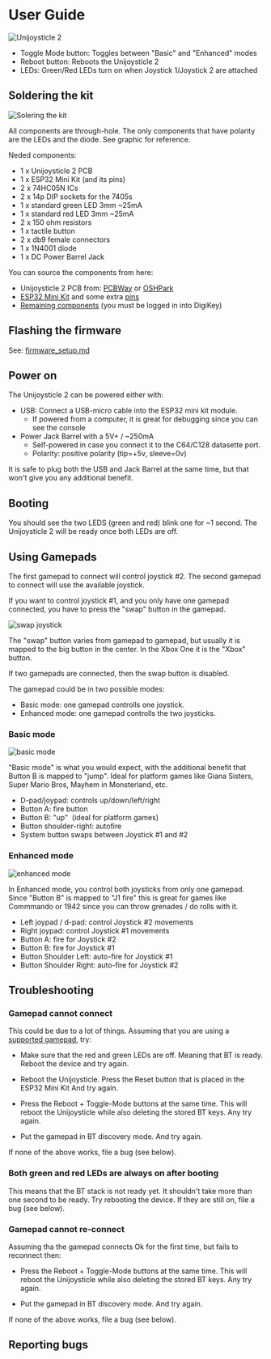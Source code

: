 # User Guide

![Unijoysticle 2](https://lh3.googleusercontent.com/5z64MnH33BL75in0eUzcMZeayM6dUNELabYsVOB-fAuXg1LogRnEZN3G132GyiEIxGKzLtu-ZNaZyxh4UwsJbNI9UwP4f19cHUyUsJkge__LU6sLx3pXXtcNG3kAuNhCuoPcRgUDaL4=-no)

- Toggle Mode button: Toggles between "Basic" and "Enhanced" modes
- Reboot button: Reboots the Unijoysticle 2
- LEDs: Green/Red LEDs turn on when Joystick 1/Joystick 2 are attached

## Soldering the kit

![Solering the kit](https://lh3.googleusercontent.com/ZTu0iD57vqErS4Db-EeZyetXIQoKDy9E449kEcDra5ZAmpwThNIXn8jBqcDD87YzG1pip65pEcRpCkp2hKvoVQL1PpANQ766RERK4ecsmgYYdreZuJID4AX9zx7e3el4v3YggfPN4FM=-no)

All components are through-hole. The only components that have polarity are the LEDs and the diode.
See graphic for reference.

Neded components:

- 1 x Unijoysticle 2 PCB
- 1 x ESP32 Mini Kit (and its pins)
- 2 x 74HC05N ICs
- 2 x 14p DIP sockets for the 7405s
- 1 x standard green LED 3mm ~25mA
- 1 x standard red LED 3mm ~25mA
- 2 x 150 ohm resistors
- 1 x tactile button
- 2 x db9 female connectors
- 1 x 1N4001 diode
- 1 x DC Power Barrel Jack

You can source the components from here:

- Unijoysticle 2 PCB from: [PCBWay][3] or [OSHPark][4]
- [ESP32 Mini Kit][5] and some extra [pins][6]
- [Remaining components][7] (you must be logged in into DigiKey)

## Flashing the firmware

See: [firmware_setup.md][1]

## Power on

The Unijoysticle 2 can be powered either with:

- USB: Connect a USB-micro cable into the ESP32 mini kit module.
  - If powered from a computer, it is great for debugging since you can see the console
- Power Jack Barrel with a 5V+ / ~250mA
  - Self-powered in case you connect it to the C64/C128 datasette port.
  - Polarity: positive polarity (tip=+5v, sleeve=0v)

It is safe to plug both the USB and Jack Barrel at the same time, but that won't
give you any additional benefit.

## Booting

You should see the two LEDS (green and red) blink one for ~1 second.
The Unijoysticle 2 will be ready once both LEDs are off.

## Using Gamepads

The first gamepad to connect will control joystick #2.
The second gamepad to connect will use the available joystick.

If you want to control joystick #1, and you only have one gamepad connected,
you have to press the "swap" button in the gamepad.

![swap joystick](https://lh3.googleusercontent.com/jT3RiP75ffx9zWv2Csq3LGl5aFvhwKTt4sk0XkWrr9eyOBSo89ICTf6VzLrsRCGmI3vvbLtwbC1OqSnqR8_P51HR063qZjpOaLLSDE4DHaWLjxy8zi4FyoitwMAM3tPVMkoiQpYNQNk=-no)

The "swap" button varies from gamepad to gamepad, but usually it is mapped to
the big button in the center. In the Xbox One it is the "Xbox" button.

If two gamepads are connected, then the swap button is disabled.

The gamepad could be in two possible modes:

- Basic mode: one gamepad controlls one joystick.
- Enhanced mode: one gamepad controlls the two joysticks.

### Basic mode

![basic mode](https://lh3.googleusercontent.com/hkoAJbbtSpY53cpU-FO76QjTOPwuwWgDiKhQuNdbWnSwiozcqUloeOHuPclvunSC3vjH55n8Og-_cZO2ZTq6BhEbKOc0gb3qmASyLMC7BfAbTBNXjrV2LxzJu8-q0cDMexzOYlD4QE8=-no)


"Basic mode" is what you would expect, with the additional benefit that
Button B is mapped to "jump". Ideal for platform games like Giana Sisters,
Super Mario Bros, Mayhem in Monsterland, etc.

- D-pad/joypad: controls up/down/left/right
- Button A: fire button
- Button B: "up"  (ideal for platform games)
- Button shoulder-right: autofire
- System button swaps between Joystick #1 and #2

### Enhanced mode

![enhanced mode](https://lh3.googleusercontent.com/89CUlpgxrnDJ8b5hXdvHCi-X7d-2a6r6qP5vJbnFJWAHObfCsYy7Flq7pYpwrv-qXy-dT_-Jk02tgWQpgwnedKrC5STNhpl_Xd2OtJ8lgP3PnEvKDIiumTB_PZHdg5qCxsEZLc5-dWU=-no)

In Enhanced mode, you control both joysticks from only one gamepad.
Since "Button B" is mapped to "J1 fire" this is great for games like Commmando
or 1942 since you can throw grenades / do rolls with it.

- Left joypad / d-pad: control Joystick #2 movements
- Right joypad: control Joystick #1 movements
- Button A: fire for Joystick #2
- Button B: fire for Joystick #1
- Button Shoulder Left: auto-fire for Joystick #1
- Button Shoulder Right: auto-fire for Joystick #2

## Troubleshooting

### Gamepad cannot connect

This could be due to a lot of things. Assuming that you are using a [supported gamepad][2], try:

- Make sure that the red and green LEDs are off. Meaning that BT is ready.
  Reboot the device and try again.
 
- Reboot the Unijoysticle. Press the Reset button that is placed in the ESP32 Mini Kit
  And try again.

- Press the Reboot + Toggle-Mode buttons at the same time.
  This will reboot the Unijoysticle while also deleting the stored BT keys.
  Any try again.

- Put the gamepad in BT discovery mode. And try again.

If none of the above works, file a bug (see below).

### Both green and red LEDs are always on after booting

This means that the BT stack is not ready yet. It shouldn't take more than one second to be ready.
Try rebooting the device. If they are still on, file a bug (see below).

### Gamepad cannot re-connect

Assuming tha the gamepad connects Ok for the first time, but fails to reconnect then:

- Press the Reboot + Toggle-Mode buttons at the same time.
  This will reboot the Unijoysticle while also deleting the stored BT keys.
  Any try again.

- Put the gamepad in BT discovery mode. And try again.

If none of the above works, file a bug (see below).

## Reporting bugs

[1]: firmware_setup.md
[2]: supported_gamepads.md
[3]: https://www.pcbway.com/project/shareproject/Unijoysticle_2.html
[4]: https://oshpark.com/shared_projects/l32mADi8
[5]: https://www.aliexpress.com/store/product/MH-ET-LIVE-ESP32-MINI-KIT-WiFi-Bluetooth-Internet-of-Things-development-board-based-ESP8266-Fully/2348158_32819107932.html?spm=a2g0x.12010108.1000001.12.56543b1cEQVriV
[6]: https://www.aliexpress.com/item/10PCS-40Pin-1x40P-2-54mm-Male-Breakable-Single-Row-Pin-Header-Strip-Connector-For-Arduino/32973539561.html?spm=2114.search0104.3.9.158d2b70wty222
[7]: https://www.digikey.com/short/pprdhv